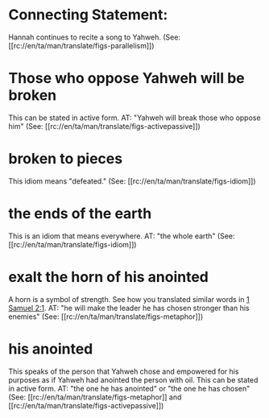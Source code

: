 # Connecting Statement:

Hannah continues to recite a song to Yahweh. (See: [[rc://en/ta/man/translate/figs-parallelism]])

# Those who oppose Yahweh will be broken

This can be stated in active form. AT: "Yahweh will break those who oppose him" (See: [[rc://en/ta/man/translate/figs-activepassive]])

# broken to pieces

This idiom means "defeated." (See: [[rc://en/ta/man/translate/figs-idiom]])

# the ends of the earth

This is an idiom that means everywhere. AT: "the whole earth" (See: [[rc://en/ta/man/translate/figs-idiom]])

# exalt the horn of his anointed

A horn is a symbol of strength. See how you translated similar words in [1 Samuel 2:1](./01.md). AT: "he will make the leader he has chosen stronger than his enemies" (See: [[rc://en/ta/man/translate/figs-metaphor]])

# his anointed

This speaks of the person that Yahweh chose and empowered for his purposes as if Yahweh had anointed the person with oil. This can be stated in active form. AT: "the one he has anointed" or "the one he has chosen" (See: [[rc://en/ta/man/translate/figs-metaphor]] and [[rc://en/ta/man/translate/figs-activepassive]])